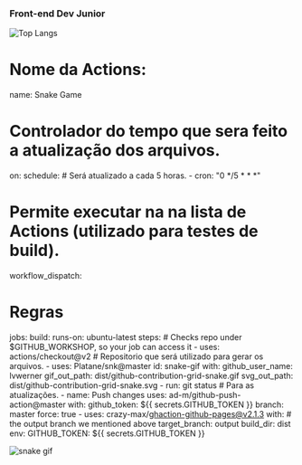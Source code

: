 

###       Front-end Dev Junior

![Top Langs](https://github-readme-stats.vercel.app/api/top-langs/?username=lvwerner&hide_progress=truetheme=radical)

# Nome da Actions:  
name: Snake Game
# Controlador do tempo que sera feito a atualização dos arquivos.
on:
  schedule:
      # Será atualizado a cada 5 horas.
    - cron: "0 */5 * * *"
# Permite executar na na lista de Actions (utilizado para testes de build).
  workflow_dispatch:
# Regras
jobs:
  build:
    runs-on: ubuntu-latest
    steps:
    # Checks repo under $GITHUB_WORKSHOP, so your job can access it
      - uses: actions/checkout@v2
    # Repositorio que será utilizado para gerar os arquivos.
      - uses: Platane/snk@master
        id: snake-gif
        with:
          github_user_name: lvwerner
          gif_out_path: dist/github-contribution-grid-snake.gif
          svg_out_path: dist/github-contribution-grid-snake.svg
      - run: git status
      # Para as atualizações.
      - name: Push changes
        uses: ad-m/github-push-action@master
        with:
          github_token: ${{ secrets.GITHUB_TOKEN }}
          branch: master
          force: true
      - uses: crazy-max/ghaction-github-pages@v2.1.3
        with:
          # the output branch we mentioned above
          target_branch: output
          build_dir: dist
        env:
          GITHUB_TOKEN: ${{ secrets.GITHUB_TOKEN }}

![snake gif](https://github.com/mafejjj)
